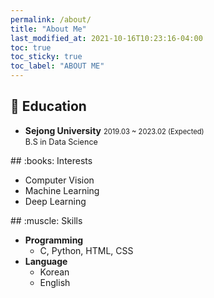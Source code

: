 ```yaml
---
permalink: /about/
title: "About Me"
last_modified_at: 2021-10-16T10:23:16-04:00
toc: true
toc_sticky: true
toc_label: "ABOUT ME"
---
```

## :school: Education
<ul class="page__li">
<li> <strong>Sejong University</strong>
    <span style="font-size: 0.7rem; text-align:right;">
      2019.03 ~ 2023.02 (Expected)<br>
    </span>
    <span style="font-size:0.9em">
      B.S in Data Science<br>
      </span>
      </li>
</ul>
## :books: Interests
<ul class="page__li">
  <li> Computer Vision </li>
  <li> Machine Learning </li>
  <li> Deep Learning </li>
  </ul>
## :muscle: Skills
<ul class="page__li">
  <li> <strong>Programming</strong> 
  <ul>
    <li>C, Python, HTML, CSS</li>
    </ul>
    </li>
  <li> <strong>Language</strong> 
    <ul>
    <li>Korean</li>
    <li>English</li>
    </ul>
  </li>
  </ul>

